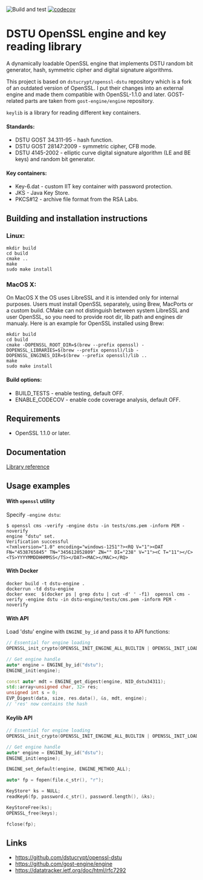 ![Build and test](https://github.com/madf/dstu-engine/workflows/Build%20and%20test/badge.svg) [![codecov](https://codecov.io/gh/madf/dstu-engine/branch/main/graph/badge.svg)](https://codecov.io/gh/madf/dstu-engine)

# DSTU OpenSSL engine and key reading library

A dynamically loadable OpenSSL engine that implements DSTU random bit generator, hash, symmetric cipher and digital signature algorithms.

This project is based on `dstucrypt/openssl-dstu` repository which is a fork of an outdated version of OpenSSL. I put their changes into an external engine and made them compatible with OpenSSL-1.1.0 and later. GOST-related parts are taken from `gost-engine/engine` repository.

`keylib` is a library for reading different key containers.

#### Standards:
 * DSTU GOST 34.311-95 - hash function.
 * DSTU GOST 28147:2009 - symmetric cipher, CFB mode.
 * DSTU 4145-2002 - elliptic curve digital signature algorithm (LE and BE keys) and random bit generator.

#### Key containers:
 * Key-6.dat - custom IIT key container with password protection.
 * JKS - Java Key Store.
 * PKCS#12 - archive file format from the RSA Labs.

## Building and installation instructions
### Linux:
```
mkdir build
cd build
cmake ..
make
sudo make install
```

### MacOS X:
On MacOS X the OS uses LibreSSL and it is intended only for internal purposes. Users must install OpenSSL separately, using Brew, MacPorts or a custom build. CMake can not distinguish between system LibreSSL and user OpenSSL, so you need to provide root dir, lib path and engines dir manualy. Here is an example for OpenSSL installed using Brew:
```
mkdir build
cd build
cmake -DOPENSSL_ROOT_DIR=$(brew --prefix openssl) -DOPENSSL_LIBRARIES=$(brew --prefix openssl)/lib -DOPENSSL_ENGINES_DIR=$(brew --prefix openssl)/lib ..
make
sudo make install
```

#### Build options:
 * BUILD_TESTS - enable testing, default OFF.
 * ENABLE_CODECOV - enable code coverage analysis, default OFF.

## Requirements
 * OpenSSL 1.1.0 or later.

## Documentation
[Library reference](https://madf.github.io/dstu-engine/)

## Usage examples
#### With `openssl` utility
Specify `-engine dstu`:
```
$ openssl cms -verify -engine dstu -in tests/cms.pem -inform PEM -noverify
engine "dstu" set.
Verification successful
<?xmlversion="1.0" encoding="windows-1251"?><RQ V="1"><DAT FN="4538765845" TN="345612052809" ZN="" DI="238" V="1"><C T="11"></C><TS>YYYYMMDDHHMMSS</TS></DAT><MAC></MAC></RQ>
```
#### With Docker
```
docker build -t dstu-engine .
dockerrun -td dstu-engine
docker exec  $(docker ps | grep dstu | cut -d' ' -f1)  openssl cms -verify -engine dstu -in dstu-engine/tests/cms.pem -inform PEM -noverify
```
#### With API
Load 'dstu' engine with `ENGINE_by_id` and pass it to API functions:
```c++
// Essential for engine loading
OPENSSL_init_crypto(OPENSSL_INIT_ENGINE_ALL_BUILTIN | OPENSSL_INIT_LOAD_CONFIG, nullptr);

// Get engine handle
auto* engine = ENGINE_by_id("dstu");
ENGINE_init(engine);

const auto* mdt = ENGINE_get_digest(engine, NID_dstu34311);
std::array<unsigned char, 32> res;
unsigned int s = 0;
EVP_Digest(data, size, res.data(), &s, mdt, engine);
// 'res' now contains the hash
```

#### Keylib API
```c++
// Essential for engine loading
OPENSSL_init_crypto(OPENSSL_INIT_ENGINE_ALL_BUILTIN | OPENSSL_INIT_LOAD_CONFIG, nullptr);

// Get engine handle
auto* engine = ENGINE_by_id("dstu");
ENGINE_init(engine);

ENGINE_set_default(engine, ENGINE_METHOD_ALL);

auto* fp = fopen(file.c_str(), "r");

KeyStore* ks = NULL;
readKey6(fp, password.c_str(), password.length(), &ks);

KeyStoreFree(ks);
OPENSSL_free(keys);

fclose(fp);
```

## Links
 * https://github.com/dstucrypt/openssl-dstu
 * https://github.com/gost-engine/engine
 * https://datatracker.ietf.org/doc/html/rfc7292
